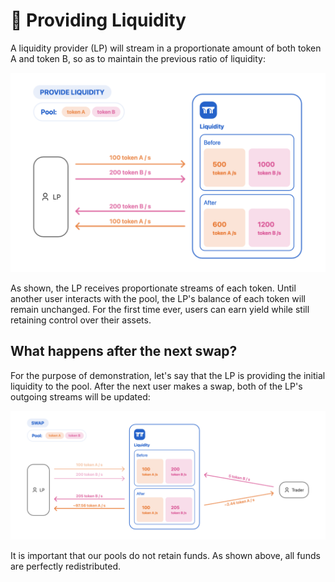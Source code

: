 # 🚰 Providing Liquidity

A liquidity provider (LP) will stream in a proportionate amount of both token A and token B, so as to maintain the previous ratio of liquidity:

![](<../.gitbook/assets/Screenshot 2022-08-15 at 10.12.35 PM.png>)

As shown, the LP receives proportionate streams of each token. Until another user interacts with the pool, the LP's balance of each token will remain unchanged. For the first time ever, users can earn yield while still retaining control over their assets.

## What happens after the next swap?

For the purpose of demonstration, let's say that the LP is providing the initial liquidity to the pool. After the next user makes a swap, both of the LP's outgoing streams will be updated:

![](<../.gitbook/assets/Screenshot 2022-08-15 at 10.36.46 PM.png>)

It is important that our pools do not retain funds. As shown above, all funds are perfectly redistributed.

